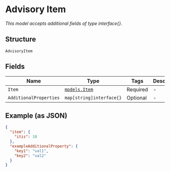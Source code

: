 
# Advisory Item

*This model accepts additional fields of type interface{}.*

## Structure

`AdvisoryItem`

## Fields

| Name | Type | Tags | Description |
|  --- | --- | --- | --- |
| `Item` | [`models.Item`](../../doc/models/item.md) | Required | - |
| `AdditionalProperties` | `map[string]interface{}` | Optional | - |

## Example (as JSON)

```json
{
  "item": {
    "itis": 10
  },
  "exampleAdditionalProperty": {
    "key1": "val1",
    "key2": "val2"
  }
}
```

